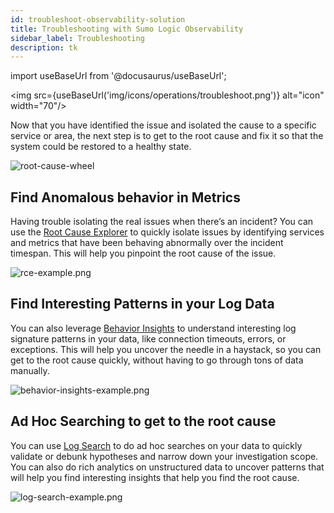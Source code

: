 ```yaml
---
id: troubleshoot-observability-solution
title: Troubleshooting with Sumo Logic Observability
sidebar_label: Troubleshooting
description: tk
---
```


import useBaseUrl from '@docusaurus/useBaseUrl';

<img src={useBaseUrl('img/icons/operations/troubleshoot.png')} alt="icon" width="70"/>

Now that you have identified the issue and isolated the cause to a specific service or area, the next step is to get to the root cause and fix it so that the system could be restored to a healthy state.

![root-cause-wheel](/img/observability/root-cause-wheel.png)

## Find Anomalous behavior in Metrics

Having trouble isolating the real issues when there’s an incident? You can use the [Root Cause Explorer](/docs/observability/root-cause-explorer) to quickly isolate issues by identifying services and metrics that have been behaving abnormally over the incident timespan. This will help you pinpoint the root cause of the issue.

![rce-example.png](/img/observability/rce-example.png)

## Find Interesting Patterns in your Log Data 

You can also leverage [Behavior Insights](/docs/search/behavior-insights) to understand interesting log signature patterns in your data, like connection timeouts, errors, or exceptions. This will help you uncover the needle in a haystack, so you can get to the root cause quickly, without having to go through tons of data manually.  

![behavior-insights-example.png](/img/observability/behavior-insights-example.png)

## Ad Hoc Searching to get to the root cause

You can use [Log Search](/docs/search/get-started-with-search/search-page) to do ad hoc searches on your data to quickly validate or debunk hypotheses and narrow down your investigation scope. You can also do rich analytics on unstructured data to uncover patterns that will help you find interesting insights that help you find the root cause. 

![log-search-example.png](/img/observability/log-search-example.png)

